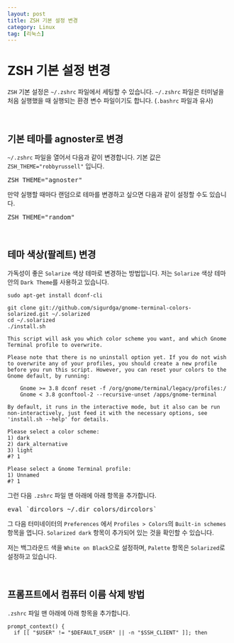```yaml
---
layout: post
title: ZSH 기본 설정 변경
category: Linux
tag: [리눅스]
---
```

# ZSH 기본 설정 변경

`ZSH` 기본 설정은 `~/.zshrc` 파일에서 세팅할 수 있습니다. `~/.zshrc` 파일은 터미널을 처음 실행했을 때 실행되는 환경 변수 파일이기도 합니다. (`.bashrc` 파일과 유사)

<br>

## 기본 테마를 agnoster로 변경

`~/.zshrc` 파일을 열어서 다음과 같이 변경합니다. 기본 값은 `ZSH_THEME="robbyrussell"` 입니다.

<pre class="prettyprint">
ZSH_THEME="agnoster"
</pre>

만약 실행할 때마다 랜덤으로 테마를 변경하고 싶으면 다음과 같이 설정할 수도 있습니다. 

<pre class="prettyprint">
ZSH_THEME="random"
</pre>

<br>

## 테마 색상(팔레트) 변경

가독성이 좋은 `Solarize` 색상 테마로 변경하는 방법입니다. 저는 `Solarize` 색상 테마 안의 `Dark Theme`를 사용하고 있습니다.

~~~
sudo apt-get install dconf-cli

git clone git://github.com/sigurdga/gnome-terminal-colors-solarized.git ~/.solarized
cd ~/.solarized
./install.sh

This script will ask you which color scheme you want, and which Gnome Terminal profile to overwrite.

Please note that there is no uninstall option yet. If you do not wish to overwrite any of your profiles, you should create a new profile before you run this script. However, you can reset your colors to the Gnome default, by running:

    Gnome >= 3.8 dconf reset -f /org/gnome/terminal/legacy/profiles:/
    Gnome < 3.8 gconftool-2 --recursive-unset /apps/gnome-terminal

By default, it runs in the interactive mode, but it also can be run non-interactively, just feed it with the necessary options, see 'install.sh --help' for details.

Please select a color scheme:
1) dark
2) dark_alternative
3) light
#? 1

Please select a Gnome Terminal profile:
1) Unnamed
#? 1
~~~

그런 다음 `.zshrc` 파일 맨 아래에 아래 항목을 추가합니다.

<pre class="prettyprint">
eval `dircolors ~/.dir_colors/dircolors`
</pre>

그 다음 터미네이터의 `Preferences` 에서 `Profiles > Colors`의 `Built-in schemes` 항목을 엽니다. `Solarized dark` 항목이 추가되어 있는 것을 확인할 수 있습니다.

저는 백그라운드 색을 `White on Black`으로 설정하며, `Palette` 항목은 `Solarized`로 설정하고 있습니다.

<br>

## 프롬프트에서 컴퓨터 이름 삭제 방법

`.zshrc` 파일 맨 아래에 아래 항목을 추가합니다.

~~~
prompt_context() { 
  if [[ "$USER" != "$DEFAULT_USER" || -n "$SSH_CLIENT" ]]; then 
    